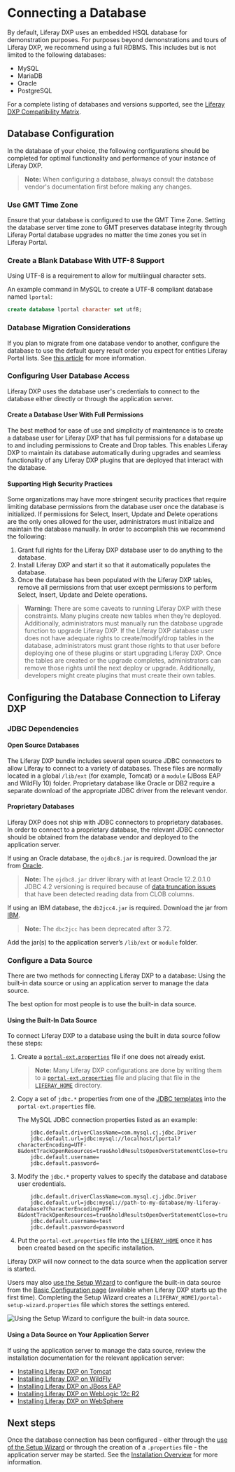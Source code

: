 # Connecting a Database

By default, Liferay DXP uses an embedded HSQL database for demonstration purposes. For purposes beyond demonstrations and tours of Liferay DXP, we recommend using a full RDBMS. This includes but is not limited to the following databases:

* MySQL
* MariaDB
* Oracle
* PostgreSQL

For a complete listing of databases and versions supported, see the [Liferay DXP Compatibility Matrix](https://web.liferay.com/documents/14/21598941/Liferay+DXP+7.2+Compatibility+Matrix/b6e0f064-db31-49b4-8317-a29d1d76abf7).

## Database Configuration

In the database of your choice, the following configurations should be completed for optimal functionality and performance of your instance of Liferay DXP.

> **Note:** When configuring a database, always consult the database vendor's documentation first before making any changes.

### Use GMT Time Zone

Ensure that your database is configured to use the GMT Time Zone. Setting the database server time zone to GMT preserves database integrity through Liferay Portal database upgrades no matter the time zones you set in Liferay Portal.

### Create a Blank Database With UTF-8 Support

Using UTF-8 is a requirement to allow for multilingual character sets.

An example command in MySQL to create a UTF-8 compliant database named `lportal`:

```sql
create database lportal character set utf8;
```

### Database Migration Considerations

If you plan to migrate from one database vendor to another, configure the database to use the default query result order you expect for entities Liferay Portal lists. See [this article](https://help.liferay.com/hc/en-us/articles/360029315971-Sort-Order-Changed-with-a-Different-Database) for more information.

### Configuring User Database Access

Liferay DXP uses the database user's credentials to connect to the database either directly or through the application server.

#### Create a Database User With Full Permissions

The best method for ease of use and simplicity of maintenance is to create a database user for Liferay DXP that has full permissions for a database up to and including permissions to Create and Drop tables. This enables Liferay DXP to maintain its database automatically during upgrades and seamless functionality of any Liferay DXP plugins that are deployed that interact with the database.

#### Supporting High Security Practices

Some organizations may have more stringent security practices that require limiting database permissions from the database user once the database is initialized. If permissions for Select, Insert, Update and Delete operations are the only ones allowed for the user, administrators must initialize and maintain the database manually. In order to accomplish this we recommend the following:

1. Grant full rights for the Liferay DXP database user to do anything to the database.
1. Install Liferay DXP and start it so that it automatically populates the database.
1. Once the database has been populated with the Liferay DXP tables, remove all permissions from that user except permissions to perform Select, Insert, Update and Delete operations.

> **Warning:** There are some caveats to running Liferay DXP with these constraints. Many plugins create new tables when they’re deployed. Additionally, administrators must manually run the database upgrade function to upgrade Liferay DXP. If the Liferay DXP database user does not have adequate rights to create/modify/drop tables in the database, administrators must grant those rights to that user before deploying one of these plugins or start upgrading Liferay DXP. Once the tables are created or the upgrade completes, administrators can remove those rights until the next deploy or upgrade. Additionally, developers might create plugins that must create their own tables.

## Configuring the Database Connection to Liferay DXP

### JDBC Dependencies

#### Open Source Databases

The Liferay DXP bundle includes several open source JDBC connectors to allow Liferay to connect to a variety of databases. These files are normally located in a global `/lib/ext` (for example, Tomcat) or a `module` (JBoss EAP and WildFly 10) folder. Proprietary database like Oracle or DB2 require a separate download of the appropriate JDBC driver from the relevant vendor.

#### Proprietary Databases

Liferay DXP does not ship with JDBC connectors to proprietary databases. In order to connect to a proprietary database, the relevant JDBC connector should be obtained from the database vendor and deployed to the application server.

If using an Oracle database, the `ojdbc8.jar` is required. Download the jar from [Oracle](https://www.oracle.com/index.html).

> **Note:** The `ojdbc8.jar` driver library with at least Oracle 12.2.0.1.0 JDBC 4.2 versioning is required because of [data truncation issues](https://issues.liferay.com/browse/LPS-79229) that have been detected reading data from CLOB columns.

If using an IBM database, the `db2jcc4.jar` is required. Download the jar from [IBM](https://www.ibm.com/).

> **Note:** The `dbc2jcc` has been deprecated after 3.72.

Add the jar(s) to the application server’s `/lib/ext` or `module` folder.

### Configure a Data Source

There are two methods for connecting Liferay DXP to a database: Using the built-in data source or using an application server to manage the data source.

The best option for most people is to use the built-in data source.

#### Using the Built-In Data Source

To connect Liferay DXP to a database using the built in data source follow these steps:

1. Create a [`portal-ext.properties`](https://help.liferay.com/hc/en-us/articles/360028712292-Portal-Properties) file if one does not already exist.
    > **Note:** Many Liferay DXP configurations are done by writing them to a [`portal-ext.properties`](https://help.liferay.com/hc/en-us/articles/360028712292-Portal-Properties) file and placing that file in the [`LIFERAY_HOME`](https://help.liferay.com/hc/en-us/articles/360028712272-Liferay-Home) directory.
1. Copy a set of `jdbc.*` properties from one of the [JDBC templates](https://github.com/liferay/liferay-portal/blob/7.2.x/portal-impl/src/portal.properties#L1190-L1304) into the `portal-ext.properties` file.

    The MySQL JDBC connection properties listed as an example:

    ```properties
        jdbc.default.driverClassName=com.mysql.cj.jdbc.Driver
        jdbc.default.url=jdbc:mysql://localhost/lportal?characterEncoding=UTF-8&dontTrackOpenResources=true&holdResultsOpenOverStatementClose=true&serverTimezone=GMT&useFastDateParsing=false&useUnicode=true
        jdbc.default.username=
        jdbc.default.password=
    ```

1. Modify the `jdbc.*` property values to specify the database and database user credentials.

    ```properties
        jdbc.default.driverClassName=com.mysql.cj.jdbc.Driver
        jdbc.default.url=jdbc:mysql://path-to-my-database/my-liferay-database?characterEncoding=UTF-8&dontTrackOpenResources=true&holdResultsOpenOverStatementClose=true&serverTimezone=GMT&useFastDateParsing=false&useUnicode=true
        jdbc.default.username=test
        jdbc.default.password=password
    ```

1. Put the `portal-ext.properties` file into the [`LIFERAY_HOME`](https://help.liferay.com/hc/en-us/articles/360028712272-Liferay-Home) once it has been created based on the specific installation.

Liferay DXP will now connect to the data source when the application server is started.

Users may also [use the Setup Wizard](./05-using-the-setup-wizard.md) to configure the built-in data source from the [Basic Configuration page](./05-using-the-setup-wizard.md) (available when Liferay DXP starts up the first time). Completing the Setup Wizard creates a `[LIFERAY_HOME]/portal-setup-wizard.properties` file which stores the settings entered.

![Using the Setup Wizard to configure the built-in data source.](./connecting-a-database/images/01.png)

#### Using a Data Source on Your Application Server

If using the application server to manage the data source, review the installation documentation for the relevant application server:

* [Installing Liferay DXP on Tomcat](https://help.liferay.com/hc/en-us/articles/360029031491-Installing-Liferay-DXP-on-Tomcat#database-configuration)
* [Installing Liferay DXP on WildFly](https://help.liferay.com/hc/en-us/articles/360029123751-Installing-Liferay-DXP-on-Wildfly#database-configuration)
* [Installing Liferay DXP on JBoss EAP](https://help.liferay.com/hc/en-us/articles/360028810012-Installing-Liferay-DXP-on-JBoss-EAP#database-configuration)
* [Installing Liferay DXP on WebLogic 12c R2](https://help.liferay.com/hc/en-us/articles/360028831932-Installing-Liferay-DXP-on-WebLogic-12c-R2#database-configuration)
* [Installing Liferay DXP on WebSphere](./01-installing-liferay-on-an-application-server/05-installing-liferay-on-websphere.md)

## Next steps

Once the database connection has been configured - either through the [use of the Setup Wizard](./05-using-the-setup-wizard.md) or through the creation of a `.properties` file - the application server may be started. See the [Installation Overview](./02-installation-overview.md) for more information.
